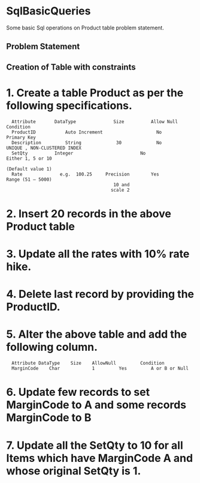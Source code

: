 # SqlBasicQueries
Some basic Sql operations on Product table problem statement.

## Problem Statement 

## Creation of Table with constraints
# 1.	Create a table Product as per the following specifications.
      Attribute	      DataType  	        Size	      Allow Null	    Condition
      ProductID 	      Auto Increment		            No	          Primary Key
      Description	      String	         30	            No	          UNIQUE , NON-CLUSTERED INDEX
      SetQty	      Integer		                  No	          Either 1, 5 or 10
                                                                                    (Default value 1)
      Rate	            e.g.  100.25	 Precision        Yes	          Range (51 – 5000)
                                            10 and 
                                           scale 2	


# 2.	Insert 20 records in the above Product table

# 3.	Update all the rates with 10% rate hike.

# 4.	Delete last record by providing the ProductID.

# 5.	Alter the above table and add the following column.
      Attribute	DataType	Size	AllowNull	      Condition
      MarginCode	Char	        1	      Yes	      A or B or Null
# 6.	Update few records to set MarginCode to A and some records MarginCode to B

# 7.	Update all the SetQty to 10 for all Items which have MarginCode A and whose original SetQty is 1.
